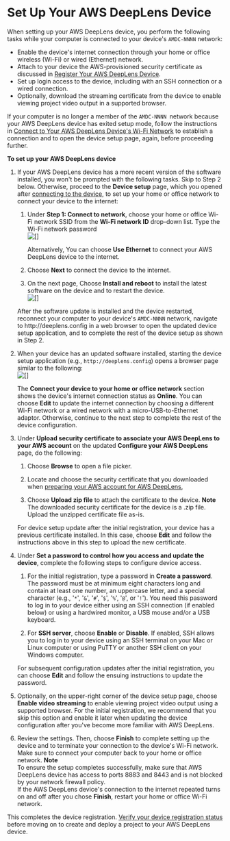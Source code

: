 # Set Up Your AWS DeepLens Device<a name="deeplens-getting-started-set-up"></a>

When setting up your AWS DeepLens device, you perform the following tasks while your computer is connected to your device's `AMDC-NNNN` network: 
+  Enable the device's internet connection through your home or office wireless \(Wi\-Fi\) or wired \(Ethernet\) network\.
+ Attach to your device the AWS\-provisioned security certificate as discussed in [Register Your AWS DeepLens Device](deeplens-getting-started-register.md)\.
+ Set up login access to the device, including with an SSH connection or a wired connection\.
+ Optionally, download the streaming certificate from the device to enable viewing project video output in a supported browser\.

 If your computer is no longer a member of the `AMDC-NNNN `network because your AWS DeepLens device has exited setup mode, follow the instructions in [Connect to Your AWS DeepLens Device's Wi\-Fi Network](deeplens-getting-started-connect.md) to establish a connection and to open the device setup page, again, before proceeding further\.<a name="deeplens-set-up-device-procedure"></a>

**To set up your AWS DeepLens device**

1. If your AWS DeepLens device has a more recent version of the software installed, you won't be prompted with the following tasks\. Skip to Step 2 below\. Otherwise, proceed to the **Device setup** page, which you opened after [connecting to the device](deeplens-getting-started-connect.md), to set up your home or office network to connect your device to the internet: 

   1. Under **Step 1: Connect to network**, choose your home or office Wi\-Fi network SSID from the **Wi\-Fi network ID** drop\-down list\. Type the Wi\-Fi network password  
![\[\]](http://docs.aws.amazon.com/deeplens/latest/dg/images/deeplens-initial-device-setup.png)

      Alternatively, You can choose **Use Ethernet** to connect your AWS DeepLens device to the internet\.

   1. Choose **Next** to connect the device to the internet\.

   1.  On the next page, Choose **Install and reboot** to install the latest software on the device and to restart the device\.  
![\[\]](http://docs.aws.amazon.com/deeplens/latest/dg/images/deeplens-device-setup-guide-page.png)

      After the software update is installed and the device restarted, reconnect your computer to your device's `AMDC-NNNN` network, navigate to http://deeplens\.config in a web browser to open the updated device setup application, and to complete the rest of the device setup as shown in Step 2\.

1. When your device has an updated software installed, starting the device setup application \(e\.g\., `http://deeplens.config`\) opens a browser page similar to the following:  
![\[\]](http://docs.aws.amazon.com/deeplens/latest/dg/images/deeplens-updated-device-setup-page.png)

   The **Connect your device to your home or office network** section shows the device's internet connection status as **Online**\. You can choose **Edit** to update the internet connection by choosing a different Wi\-Fi network or a wired network with a micro\-USB\-to\-Ethernet adaptor\. Otherwise, continue to the next step to complete the rest of the device configuration\.

1. Under **Upload security certificate to associate your AWS DeepLens to your AWS account** on the updated **Configure your AWS DeepLens** page, do the following:

   1. Choose **Browse** to open a file picker\. 

   1. Locate and choose the security certificate that you downloaded when [preparing your AWS account for AWS DeepLens](deeplens-getting-started-register.md),

   1. Choose **Upload zip file** to attach the certificate to the device\.
**Note**  
The downloaded security certificate for the device is a \.zip file\. Upload the unzipped certificate file as\-is\. 

   For device setup update after the initial registration, your device has a previous certificate installed\. In this case, choose **Edit** and follow the instructions above in this step to upload the new certificate\.

1. Under **Set a password to control how you access and update the device**, complete the following steps to configure device access\.

   1. For the initial registration, type a password in **Create a password**\. The password must be at minimum eight characters long and contain at least one number, an uppercase letter, and a special character \(e\.g\., '`*`', '`&`', '`#`', '`$`', '`%`', '`@`', or '`!`'\)\. You need this password to log in to your device either using an SSH connection \(if enabled below\) or using a hardwired monitor, a USB mouse and/or a USB keyboard\.

   1. For **SSH server**, choose **Enable** or **Disable**\. If enabled, SSH allows you to log in to your device using an SSH terminal on your Mac or Linux computer or using PuTTY or another SSH client on your Windows computer\. 

   For subsequent configuration updates after the initial registration, you can choose **Edit** and follow the ensuing instructions to update the password\. 

1. Optionally, on the upper\-right corner of the device setup page, choose **Enable video streaming** to enable viewing project video output using a supported browser\. For the initial registration, we recommend that you skip this option and enable it later when updating the device configuration after you've become more familiar with AWS DeepLens\.

1. Review the settings\. Then, choose **Finish** to complete setting up the device and to terminate your connection to the device's Wi\-Fi network\. Make sure to connect your computer back to your home or office network\.
**Note**  
 To ensure the setup completes successfully, make sure that AWS DeepLens device has access to ports 8883 and 8443 and is not blocked by your network firewall policy\.   
If the AWS DeepLens device's connection to the internet repeated turns on and off after you chose **Finish**, restart your home or office Wi\-Fi network\. 

 This completes the device registration\. [Verify your device registration status](deeplens-getting-started-verify-connection.md) before moving on to create and deploy a project to your AWS DeepLens device\. 